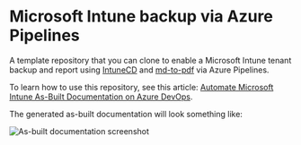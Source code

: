 # Microsoft Intune backup via Azure Pipelines

A template repository that you can clone to enable a Microsoft Intune tenant backup and report using [IntuneCD](https://github.com/almenscorner/IntuneCD) and [md-to-pdf](https://github.com/simonhaenisch/md-to-pdf) via Azure Pipelines.

To learn how to use this repository, see this article: [Automate Microsoft Intune As-Built Documentation on Azure DevOps](https://stealthpuppy.com/automate-intune-documentation-azure/).

The generated as-built documentation will look something like:

![As-built documentation screenshot](asbuilt-sample.png)
